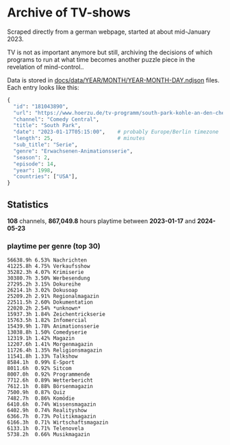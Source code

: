 # Archive of TV-shows

Scraped directly from a german webpage, started at about mid-January 2023.

TV is not as important anymore but still, archiving the decisions of which programs to run at what time
becomes another puzzle piece in the revelation of mind-control.. 

Data is stored in [docs/data/YEAR/MONTH/YEAR-MONTH-DAY.ndjson](docs/data/) files. 
Each entry looks like this:

```python
{
  "id": "181043890", 
  "url": "https://www.hoerzu.de/tv-programm/south-park-kohle-an-den-chefkoch/bid_181043890/", 
  "channel": "Comedy Central", 
  "title": "South Park", 
  "date": "2023-01-17T05:15:00",    # probably Europe/Berlin timezone 
  "length": 25,                     # minutes 
  "sub_title": "Serie", 
  "genre": "Erwachsenen-Animationsserie", 
  "season": 2, 
  "episode": 14, 
  "year": 1998, 
  "countries": ["USA"],
}
```

## Statistics

**108** channels, **867,049.8** hours playtime between **2023-01-17** and **2024-05-23**


### playtime per genre (top 30)

    56638.9h 6.53% Nachrichten
    41225.8h 4.75% Verkaufsshow
    35282.3h 4.07% Krimiserie
    30380.7h 3.50% Werbesendung
    27295.2h 3.15% Dokureihe
    26214.1h 3.02% Dokusoap
    25209.2h 2.91% Regionalmagazin
    22511.5h 2.60% Dokumentation
    22020.2h 2.54% *unknown*
    15937.3h 1.84% Zeichentrickserie
    15763.5h 1.82% Infomercial
    15439.9h 1.78% Animationsserie
    13038.8h 1.50% Comedyserie
    12319.1h 1.42% Magazin
    12207.6h 1.41% Morgenmagazin
    11726.4h 1.35% Religionsmagazin
    11541.8h 1.33% Talkshow
    8584.1h  0.99% E-Sport
    8011.6h  0.92% Sitcom
    8007.0h  0.92% Programmende
    7712.6h  0.89% Wetterbericht
    7612.1h  0.88% Börsenmagazin
    7500.9h  0.87% Quiz
    7482.7h  0.86% Komödie
    6410.6h  0.74% Wissensmagazin
    6402.9h  0.74% Realityshow
    6366.7h  0.73% Politikmagazin
    6166.3h  0.71% Wirtschaftsmagazin
    6133.1h  0.71% Telenovela
    5738.2h  0.66% Musikmagazin
